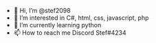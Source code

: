 - 👋 Hi, I’m @stef2098
- 👀 I’m interested in C#, html, css, javascript, php
- 🌱 I’m currently learning python
- 📫 How to reach me Discord Stef#4234

